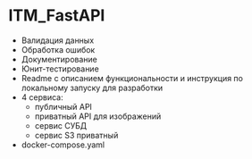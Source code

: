 # ITM_FastAPI 

- Валидация данных
- Обработка ошибок
- Документирование
- Юнит-тестирование
- Readme с описанием функциональности и инструкция по локальному запуску для разработки
- 4 сервиса:
    - публичный API
    - приватный API для изображений
    - сервис СУБД
    - сервис S3 приватный
- docker-compose.yaml
